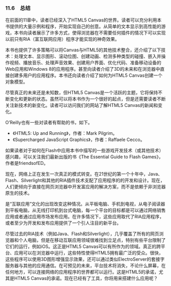 ### 11.6　总结

在前面的11章中，读者已经深入了HTML5 Canvas的世界。读者可以充分利用本书提供的大量示例和程序，开始实现自己的创意。从简单的文本显示到高性能的游戏，本书向读者展示了许多方式，使得浏览器在不需要任何插件的情况下可以实现以前只有RIA（富互联网应用）程序才能实现的神奇效果。

本书也提供了许多策略可以将Canvas与HTML5的其他技术整合，还介绍了以下技术：处理文本、显示图形、滚动位图、创建动画、检测多种类型的碰撞、嵌入并操作视频、播放音乐、处理声音效果、创建用户界面、优化代码、准备移动设备的Web应用和Windows 8的应用程序。甚至向读者介绍了3D的未来和在浏览器中直接创建多用户的应用程序。本书还向读者介绍了如何为HTML5 Canvas创建一个对象模型。

尽管真正的未来还是未知数，但HTML5 Canvas是一个活跃的主题，它将保持不断变化和更新的状态。虽然可以将本书作为一个很好的起点，但是还需要读者不断关注新技术的新变化。读者可以访问我们的网站了解HTML5 Canvas的新闻和变化。

O’Reilly也有一些对读者有帮助的书，如下。

+ 《HTML5: Up and Running》，作者：Mark Pilgrim。
+ 《Supercharged JavaScript Graphics》，作者：Raffaele Cecco。

如果读者对于如何在Flash中应用本书中描写的一些游戏开发技术（或其他技术）感兴趣，可以关注我们最新出版的书《The Essential Guide to Flash Games》，作者是friendsofED。

现在，网络上正在发生一次真正的模式转变。在21世纪的第一个十年中，Java、Flash、Silverlight和其他的RIA插件技术支配了应用程序的的开发和设计。现在，人们更倾向于直接在网页浏览器中开发富应用的解决方案，而不是依赖于非浏览器原生的技术。

是“互联应用”文化的出现改变这种情况。从平板电脑、手机到电视，从电子阅读器到平板电脑，从无线打印机到台式电脑，每一个平台的目标都是可以通过网络销售应用或者通过应用市场发布应用。在许多情况下，这些应用取代了RIA应用程序，或者至少为开发和发布应用提供了一个引人注目的新平台。

尽管过去的RIA技术（例如Java、Flash和Silverlight），几乎覆盖了所有的网页浏览器和个人电脑，但是在移动互联应用领域很难找到立足点，特别有些平台限制了它们的运行，例如iOS。这正是HTML5 Canvas可以有所作为的领域。真正的跨平台、应用可以在浏览器中运行，这些特性使得HTML5拥有最广泛的受众。很快，这些程序可以使用3D图形增强显示效果，还可以通过类似ElectroServer的套接字服务器与其他的应用通信。在可预见的未来，平台技术将消失，不论什么屏幕，在任何地方，可以连接网络的应用程序的世界都可以运行。这是HTML5的承诺，尤其是HTML5 Canvas的承诺。现在已经有了工具，你将用来搭建什么应用呢？



